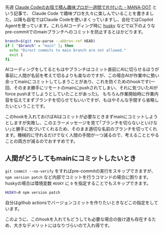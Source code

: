<!--
title: 【小ネタ】AIコーディングする場合、mainへのコミット禁止hookを書いておくと捗る
date:  2025-06-22 10:00
categories: [programming,tips]
-->

先週 [Claude Codeのお陰で積ん趣味プロが一週間で片付いた - MANA-DOT](https://blog.manaten.net/entry/claude-code-tsumipro) という記事で、 Claude Code で趣味プロを久々に楽しんでいることを書きました。以降も自宅ではClaude Codeを使いまくっていますし、会社ではCopilot Agentを使っています。これらAIコーディング時に [husky](https://typicode.github.io/husky/) などで以下のようなpre-commitでのmainブランチへのコミットを防止するとはかどります。

```sh
branch=$(git rev-parse --abbrev-ref HEAD)
if [ "$branch" = "main" ]; then
  echo "Direct commits to main branch are not allowed."
  exit 1
fi
```

AIコーディングをしてるともはやブランチはコミット直前にAIに切らせるほうが事前に人間が名前を考えて切るよりも楽なのですが、この場合AIが作業中に勢い余ってmainにコミットしてしまうことがあり、これを防ぐためのhookです(一回、そのまま勝手にリモートのmainにpushされてしまい、それに気づいたAIがforce pushまでしようとしていたことがあった)。
もちろん作業開始時に作業内容を伝えてまずブランチを切らせてもいいですが、もはやそんな手間すら省略したいということです。

このhookを入れておけばAIはコミットが必要なときまずmainにコミットしようとしますが失敗し、このエラーメッセージを見て｢ブランチを切らないといけない｣と勝手に気づいてくれるため、そのまま適切な名前のブランチを切ってくれます。機械的に守れるだけでなく人間の手間が一つ減るので、考えることとやることの両方が減るのでおすすめです。

## 人間がどうしてもmainにコミットしたいとき

`git commit --no-verify` をすればpre-commitの実行をスキップできますが、 `npm version patch` など内部でコミットを行うコマンドの場合に困ります。huskyの場合は環境変数 `HUSKY` に `0` を指定することでもスキップできます。

```sh
HUSKY=0 npm version patch
```

自分はgithub actionsでバージョンコミットを作りたいときなどこの指定をしています。

このように、このhookを入れてもどうしても必要な場合の抜け道も存在するため、大きなデメリットにはなりづらいので入れ得です。
